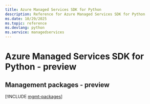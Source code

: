 ```yaml
---
title: Azure Managed Services SDK for Python
description: Reference for Azure Managed Services SDK for Python
ms.date: 10/29/2025
ms.topic: reference
ms.devlang: python
ms.service: managedservices
---
```

# Azure Managed Services SDK for Python - preview

## Management packages - preview
[!INCLUDE [mgmt-packages](managed-services-mgmt-index.md)]
